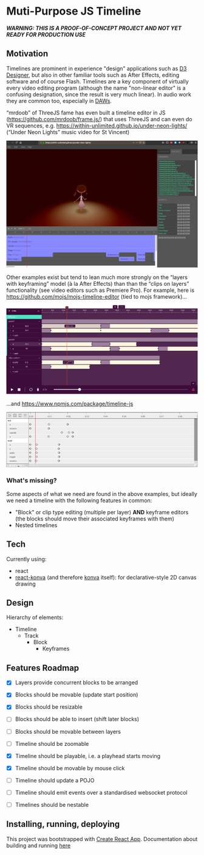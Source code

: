 # Muti-Purpose JS Timeline

***WARNING: THIS IS A PROOF-OF-CONCEPT PROJECT AND NOT YET READY FOR PRODUCTION USE***

## Motivation

Timelines are prominent in experience "design" applications such as [D3 Designer](https://www.disguise.one/en/products/designer/), but also in other familiar tools such as After Effects, editing software and of course Flash. Timelines are a key component of virtually every video editing program (although the name "non-linear editor" is a confusing designation, since the result is very much linear). In audio work they are common too, especially in [DAWs](https://en.wikipedia.org/wiki/Digital_audio_workstation).

“mrdoob” of ThreeJS fame has even built a timeline editor in JS (https://github.com/mrdoob/frame.js/) that uses ThreeJS and can even do VR sequences, e.g. https://within-unlimited.github.io/under-neon-lights/ (“Under Neon Lights” music video for St Vincent)

![neon lights](docs/images/neon-lights.png)

Other examples exist but tend to lean much more strongly on the “layers with keyframing” model (à la After Effects) than than the “clips on layers” functionality (see video editors such as Premiere Pro). For example, here is https://github.com/mojs/mojs-timeline-editor (tied to mojs framework)...

![mojs timline](docs/images/timeline-editor.png)

 ...and https://www.npmjs.com/package/timeline-js 

![timelinejs](docs/images/timelinejs.png)

### What's missing?

Some aspects of what we need are found in the above examples, but ideally we need a timeline with the following features in common:

* "Block" or clip type editing (multiple per layer) **AND** keyframe editors (the blocks should move their associated keyframes with them)
* Nested timelines

## Tech
Currently using:
* react
* [react-konva](https://github.com/konvajs/react-konva) (and therefore [konva](https://konvajs.org/) itself): for declarative-style 2D canvas drawing

## Design

Hierarchy of elements:
* Timeline
    * Track
       * Block
           * Keyframes


## Features Roadmap
- [x] Layers provide concurrent blocks to be arranged
- [x] Blocks should be movable (update start position)
- [x] Blocks should be resizable
- [ ] Blocks should be able to insert (shift later blocks)
- [ ] Blocks should be movable between layers
- [ ] Timeline should be zoomable
- [x] Timeline should be playable, i.e. a playhead starts moving
- [x] Timeline should be movable by mouse click
- [ ] Timeline should update a POJO
- [ ] Timeline should emit events over a standardised websocket protocol
- [ ] Timelines should be nestable


## Installing, running, deploying

This project was bootstrapped with [Create React App](https://github.com/facebook/create-react-app). Documentation about building and running [here](./docs/CreateReactApp.md)

